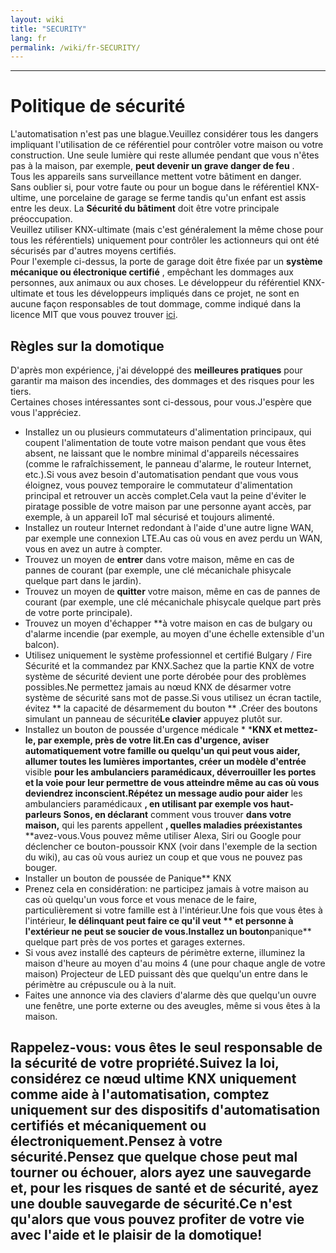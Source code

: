 ```yaml
---
layout: wiki
title: "SECURITY"
lang: fr
permalink: /wiki/fr-SECURITY/
---
```

---
# Politique de sécurité
L'automatisation n'est pas une blague.Veuillez considérer tous les dangers impliquant l'utilisation de ce référentiel pour contrôler votre maison ou votre construction.
Une seule lumière qui reste allumée pendant que vous n'êtes pas à la maison, par exemple, **peut devenir un grave danger de feu** . <br/>
Tous les appareils sans surveillance mettent votre bâtiment en danger. <br/>
Sans oublier si, pour votre faute ou pour un bogue dans le référentiel KNX-ultime, une porcelaine de garage se ferme tandis qu'un enfant est assis entre les deux.
La **Sécurité du bâtiment** doit être votre principale préoccupation. <br/>
Veuillez utiliser KNX-ultimate (mais c'est généralement la même chose pour tous les référentiels) uniquement pour contrôler les actionneurs qui ont été sécurisés par d'autres moyens certifiés. <br/>
Pour l'exemple ci-dessus, la porte de garage doit être fixée par un **système mécanique ou électronique certifié** , empêchant les dommages aux personnes, aux animaux ou aux choses.
Le développeur du référentiel KNX-ultimate et tous les développeurs impliqués dans ce projet, ne sont en aucune façon responsables de tout dommage, comme indiqué dans la licence MIT que vous pouvez trouver [ici](https://github.com/Supergiovane/node-red-contrib-knx-ultimate/blob/master/LICENSE). <br/>
## Règles sur la domotique
D'après mon expérience, j'ai développé des **meilleures pratiques** pour garantir ma maison des incendies, des dommages et des risques pour les tiers. <br/>
Certaines choses intéressantes sont ci-dessous, pour vous.J'espère que vous l'appréciez. <br/>
- Installez un ou plusieurs commutateurs d'alimentation principaux, qui coupent l'alimentation de toute votre maison pendant que vous êtes absent, ne laissant que le nombre minimal d'appareils nécessaires (comme le rafraîchissement, le panneau d'alarme, le routeur Internet, etc.).Si vous avez besoin d'automatisation pendant que vous vous éloignez, vous pouvez temporaire le commutateur d'alimentation principal et retrouver un accès complet.Cela vaut la peine d'éviter le piratage possible de votre maison par une personne ayant accès, par exemple, à un appareil IoT mal sécurisé et toujours alimenté.
- Installez un routeur Internet redondant à l'aide d'une autre ligne WAN, par exemple une connexion LTE.Au cas où vous en avez perdu un WAN, vous en avez un autre à compter.
- Trouvez un moyen de **entrer** dans votre maison, même en cas de pannes de courant (par exemple, une clé mécanichale phisycale quelque part dans le jardin).
- Trouvez un moyen de **quitter** votre maison, même en cas de pannes de courant (par exemple, une clé mécanichale phisycale quelque part près de votre porte principale).
- Trouvez un moyen d'échapper **à votre maison en cas de bulgary ou d'alarme incendie (par exemple, au moyen d'une échelle extensible d'un balcon).
- Utilisez uniquement le système professionnel et certifié Bulgary / Fire Sécurité et la commandez par KNX.Sachez que la partie KNX de votre système de sécurité devient une porte dérobée pour des problèmes possibles.Ne permettez jamais au nœud KNX de désarmer votre système de sécurité sans mot de passe.Si vous utilisez un écran tactile, évitez ** la capacité de désarmement du bouton ** .Créer des boutons simulant un panneau de sécurité**Le clavier** appuyez plutôt sur.
- Installez un bouton de poussée d'urgence médicale * ***KNX et mettez-le, par exemple, près de votre lit.En cas d'urgence, aviser automatiquement votre famille ou quelqu'un qui peut vous aider, allumer toutes les lumières importantes, créer un modèle d'entrée** visible **pour les ambulanciers paramédicaux, déverrouiller les portes et la voie pour leur permettre de vous atteindre même au cas où vous deviendrez inconscient.Répétez un message audio pour aider** les ambulanciers paramédicaux **, en utilisant par exemple vos haut-parleurs Sonos, en déclarant** comment vous trouver **dans votre maison,** qui les parents appellent **, quelles maladies préexistantes** **avez-vous.Vous pouvez même utiliser Alexa, Siri ou Google pour déclencher ce bouton-poussoir KNX (voir dans l'exemple de la section du wiki), au cas où vous auriez un coup et que vous ne pouvez pas bouger.
- Installer un bouton de poussée de Panique** KNX
- Prenez cela en considération: ne participez jamais à votre maison au cas où quelqu'un vous force et vous menace de le faire, particulièrement si votre famille est à l'intérieur.Une fois que vous êtes à l'intérieur, **le délinquant peut faire ce qu'il veut ** et personne à l'extérieur ne peut se soucier de vous.Installez un bouton**panique** quelque part près de vos portes et garages externes.
- Si vous avez installé des capteurs de périmètre externe, illuminez la maison d'heure au moyen d'au moins 4 (une pour chaque angle de votre maison) Projecteur de LED puissant dès que quelqu'un entre dans le périmètre au crépuscule ou à la nuit.
- Faites une annonce via des claviers d'alarme dès que quelqu'un ouvre une fenêtre, une porte externe ou des aveugles, même si vous êtes à la maison.
## Rappelez-vous: vous êtes le seul responsable de la sécurité de votre propriété.Suivez la loi, considérez ce nœud ultime KNX uniquement comme aide à l'automatisation, comptez uniquement sur des dispositifs d'automatisation certifiés et mécaniquement ou électroniquement.Pensez à votre sécurité.Pensez que quelque chose peut mal tourner ou échouer, alors ayez une sauvegarde et, pour les risques de santé et de sécurité, ayez une double sauvegarde de sécurité.Ce n'est qu'alors que vous pouvez profiter de votre vie avec l'aide et le plaisir de la domotique!
